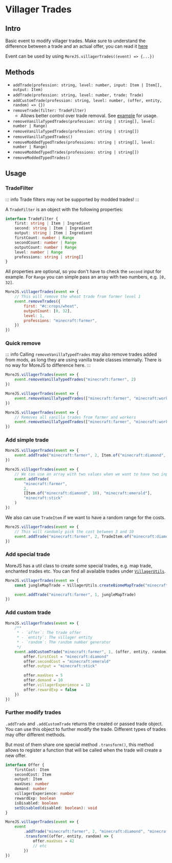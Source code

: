 # Villager Trades

## Intro

Basic event to modify villager trades. Make sure to understand the difference between a trade and an actual offer, you can read it [here](/understanding-trades)

Event can be used by using `MoreJS.villagerTrades((event) => {...})`

## Methods

-   `addTrade(profession: string, level: number, input: Item | Item[], output: Item)`
-   `addTrade(profession: string, level: number, trade: Trade)`
-   `addCustomTrade(profession: string, level: number, (offer, entity, random) => {})`
-   `removeTrade(filter: TradeFilter)`
    -   Allows better control over trade removal. See [example](#tradefilter) for usage.
-   `removeVanillaTypedTrades(profession: string | string[], level: number | Range)`
-   `removeVanillaTypedTrades(profession: string | string[])`
-   `removeVanillaTypedTrades()`
-   `removeModdedTypedTrades(professions: string | string[], level: number | Range)`
-   `removeModdedTypedTrades(professions: string | string[])`
-   `removeModdedTypedTrades()`

## Usage

### TradeFilter

::: info
Trade filters may not be supported by modded trades!
:::

A `TradeFilter` is an object with the following properties:

```ts
interface TradeFilter {
    first: string | Item | Ingredient
    second: string | Item | Ingredient
    output: string | Item | Ingredient
    firstCount: number | Range
    secondCount: number | Range
    outputCount: number | Range
    level: number | Range
    professions: string | string[]
}
```

All properties are optional, so you don't have to check the `second` input for example. For `Range` you can simple pass an array with two numbers, e.g. `[0, 32]`.

```js
MoreJS.villagerTrades(event => {
    // This will remove the wheat trade from farmer level 1
    event.removeTrades({
        first: "#c:crops/wheat",
        outputCount: [0, 32],
        level: 1,
        professions: "minecraft:farmer",
    })
})
```

### Quick remove

::: info
Calling `removeVanillaTypedTrades` may also remove trades added from mods, as long they are using vanilla trade classes internally. There is no way for MoreJS to difference here.
:::

```js
MoreJS.villagerTrades(event => {
    event.removeVanillaTypedTrades("minecraft:farmer", 2)
})
```

```js
MoreJS.villagerTrades(event => {
    event.removeVanillaTypedTrades(["minecraft:farmer", "minecraft:worker"], 1)
})
```

```js
MoreJS.villagerTrades(event => {
    // Removes all vanilla trades from farmer and workers
    event.removeVanillaTypedTrades(["minecraft:farmer", "minecraft:worker"], [1, 5])
})
```

### Add simple trade

```js
MoreJS.villagerTrades(event => {
    event.addTrade("minecraft:farmer", 2, Item.of("minecraft:diamond", 10), "minecraft:stick")
})
```

```js
MoreJS.villagerTrades(event => {
    // We can use an array with two values when we want to have two inputs for the trade
    event.addTrade(
        "minecraft:farmer",
        2,
        [Item.of("minecraft:diamond", 10), "minecraft:emerald"],
        "minecraft:stick"
    )
})
```

We also can use `TradeItem` if we want to have a random range for the costs.

```js
MoreJS.villagerTrades(event => {
    // This will randomly pick the cost between 3 and 10
    event.addTrade("minecraft:farmer", 2, TradeItem.of("minecraft:diamond", 3, 10), "minecraft:stick")
})
```

### Add special trade

MoreJS has a util class to create some special trades, e.g. map trade, enchanted trades etc.
You can find all available trades under [`VillagerUtils`](/villager-utils).

```js
MoreJS.villagerTrades(event => {
    const jungleMapTrade = VillagerUtils.createBiomeMapTrade("minecraft:diamond", "minecraft:jungle")

    event.addTrade("minecraft:farmer", 1, jungleMapTrade)
})
```

### Add custom trade

```js
MoreJS.villagerTrades(event => {
    /**
     * - `offer`: The trade offer
     * - `entity`: The villager entity
     * - `random`: The random number generator
     */
    event.addCustomTrade("minecraft:farmer", 1, (offer, entity, random) => {
        offer.firstCost = "minecraft:diamond"
        offer.secondCost = "minecraft:emerald"
        offer.output = "minecraft:stick"

        offer.maxUses = 5
        offer.demand = 10
        offer.villagerExperience = 12
        offer.rewardExp = false
    })
})
```

### Further modify trades

`.addTrade` and `.addCustomTrade` returns the created or passed trade object. You can use this object to further modify the trade. Different types of trades may offer different methods.

But most of them share one special method `.transform()`, this method allows to register a function that will be called when the trade will create a new offer.

```ts
interface Offer {
    firstCost: Item
    secondCost: Item
    output: Item
    maxUses: number
    demand: number
    villagerExperience: number
    rewardExp: boolean
    isDisabled: boolean
    setDisabled(disabled: boolean): void
}
```

```js
MoreJS.villagerTrades(event => {
    event
        .addTrade("minecraft:farmer", 2, "minecraft:diamond", "minecraft:stick")
        .transform((offer, entity, random) => {
            offer.maxUses = 42
            // etc
        })
})
```
